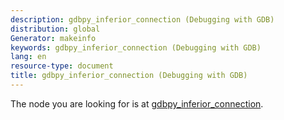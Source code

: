 ```yaml
---
description: gdbpy_inferior_connection (Debugging with GDB)
distribution: global
Generator: makeinfo
keywords: gdbpy_inferior_connection (Debugging with GDB)
lang: en
resource-type: document
title: gdbpy_inferior_connection (Debugging with GDB)
---
```

The node you are looking for is at [gdbpy_inferior_connection](Inferiors-In-Python.html#gdbpy_005finferior_005fconnection).
